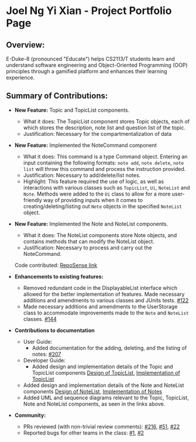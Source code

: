 # Joel Ng Yi Xian - Project Portfolio Page

## Overview:

E-Duke-8 (pronounced "Educate") helps CS2113/T students learn and understand software engineering and Object-Oriented Programming (OOP) principles through a gamified platform and enhances their learning experience. 


## Summary of Contributions:

- **New Feature:** Topic and TopicList components. 
  - What it does: The TopicList component stores Topic objects, each of which stores the description, note list and question list of the topic.
  - Justification: Necessary for the compartmentalization of data

- **New Feature:** Implemented the NoteCommand component
  - What it does: This command is a type Command object. Entering an input containing the following formats: `note add`, 
  `note delete`, `note list` will throw this command and process the instruction provided.
  - Justification: Necessary to add/delete/list notes.
  - Highlight: This feature required the use of logic, as well as interactions with various classes such as `TopicList`, 
  `Ui`, `NoteList` and `Note`. Methods were added to the `Ui` class to allow for a more user-friendly way of providing 
  inputs when it comes to creating/deleting/listing out `Note` objects in the specified `NoteList` object.

- **New Feature:** Implemented the Note and NoteList components.
  - What it does: The NoteList components store Note objects, and contains methods that can modify the NoteList object.
  - Justification: Necessary to process and carry out the NoteCommand. 
  
  Code contributed: [RepoSense link](https://nus-cs2113-ay2021s1.github.io/tp-dashboard/#breakdown=true&search=joelngyx&sort=groupTitle&sortWithin=title&since=2020-09-27&timeframe=commit&mergegroup=&groupSelect=groupByRepos&checkedFileTypes=docs~functional-code~test-code~other&tabOpen=false)

- **Enhancements to existing features:**
  - Removed redundant code in the DisplayableList interface which allowed for the better implementation of features.
  Made necessary additions and amendments to various classes and JUnits tests. [#122](https://github.com/AY2021S1-CS2113T-F12-3/tp/pull/122)
  - Made necessary additions and amendments to the UserStorage class to accommodate improvements made to the `Note` and `NoteList` classes.
  [#144](https://github.com/AY2021S1-CS2113T-F12-3/tp/pull/144/commits)

- **Contributions to documentation**
  - User Guide:
    - Added documentation for the adding, deleting, and the listing of notes: 
    [#207](https://github.com/AY2021S1-CS2113T-F12-3/tp/pull/207/files)
  - Developer Guide: 
    - Added design and implementation details of the Topic and TopicList components 
     [Design of TopicList](https://ay2021s1-cs2113t-f12-3.github.io/tp/DeveloperGuide.html#221-design-of-topiclist),
     [Implementation of TopicList](https://ay2021s1-cs2113t-f12-3.github.io/tp/DeveloperGuide.html#222-implementation-of-topiclist)
  - Added design and implementation details of the Note and NoteList components 
     [Design of NoteList](https://ay2021s1-cs2113t-f12-3.github.io/tp/DeveloperGuide.html#223-design-of-notelist),
     [Implementation of Notes](https://ay2021s1-cs2113t-f12-3.github.io/tp/DeveloperGuide.html#224-implementation-of-notes)
  - Added UML and sequence diagrams relevant to the Topic, TopicList, Note and NoteList components, as seen in the links above.

- **Community:**
  - PRs reviewed (with non-trivial review comments): 
    [#216](https://github.com/AY2021S1-CS2113T-F12-3/tp/pull/216),
    [#51](https://github.com/AY2021S1-CS2113T-F12-3/tp/pull/51),
    [#22](https://github.com/AY2021S1-CS2113T-F12-3/tp/pull/22)
  - Reported bugs for other teams in the class:
    [#1](https://github.com/joelngyx/ped/issues/1),
    [#2](https://github.com/joelngyx/ped/issues/2)



